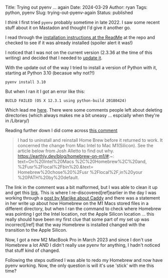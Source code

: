 Title: Trying out pyenv ... again
Date: 2024-03-29
Author: ryan
Tags: python, pyenv
Slug: trying-out-pyenv-again
Status: published

I *think* I first tried `pyenv` probably sometime in late 2022. I saw some recent stuff about it on Mastadon and thought I'd give it another go.

I read through the [installation instructions at the ReadMe](https://github.com/pyenv/pyenv/#installation) at the repo and checked to see if it was already installed (spoiler alert it was!)

I noticed that I was not on the current version (2.3.36 at the time of this writing) and decided that I needed to [update it](https://docs.brew.sh/FAQ#how-do-i-update-my-local-packages).

With the update out of the way I tried to install a version of Python with it, starting at Python 3.10 (becasue why not?!)

```
pyenv install 3.10
```

But when I ran it I got an error like this:

```
BUILD FAILED (OS X 12.3.1 using python-build 20180424)
```

Which lead me [here](https://github.com/pyenv/pyenv/issues/2343). There were some comments people left about deleting directories (which always makes me a bit uneasy ... espcially when they're in /Library/)

Reading further down I did come across [this comment](https://github.com/pyenv/pyenv/issues/2343#issuecomment-1627994171)

> I had to uninstall and reinstall Home Brew before it returned to work. It concerned the change from Mac Intel to Mac M1(Silicon).
> See the article below from Josh Alletto to find out why. https://earthly.dev/blog/homebrew-on-m1/#:~:
text=On%20Intel%20Macs
%2C%20Homebrew%2C%20and,
%2Fusr%2Flocal%2Fbin%20.&text=
Homebrew%20chose%20%2Fusr
%2Flocal%2F,in%20your
%20PATH%20by%20default.

The link in the comment was a bit malformed, but I was able to clean it up and get this [link](https://earthly.dev/blog/homebrew-on-m1/). This is where I re-discovered[ref]earlier in the day I was working through a [post by Marijke about Caddy](https://marijkeluttekes.dev/blog/articles/2024/03/25/custom-localhost-urls-with-caddyfile-on-macos/) and there was a statement in her write up about how Homebrew on the M1 Macs stored files in a different directory, but when I ran the command to check where Homebrew was pointing I got the Intel location, not the Apple Silicon location ... this really should have been my first clue that some part of my set up was incorrect[/ref] that the way Homebrew is installed changed with the transition to the Apple Silicon.

Now, I got a new M2 MacBook Pro in March 2023 and since I don't use Homebrew a lot AND I didn't really use pyenv for anything, I hadn't noticed that stuff kind of changed.

Following the steps outlined I was able to redo my Homebrew and now have pyenv working. Now, the only question is will it's use 'stick' with me this time?

